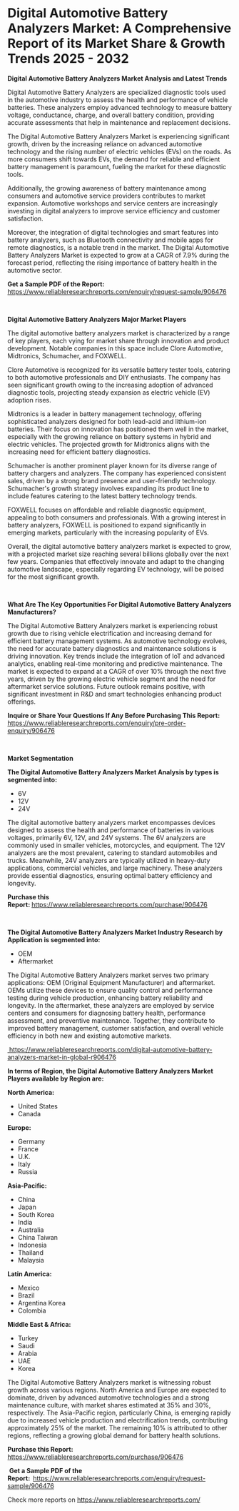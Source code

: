 <p><h1>Digital Automotive Battery Analyzers Market: A Comprehensive Report of its Market Share & Growth Trends 2025 - 2032</h1></p><p><strong>Digital Automotive Battery Analyzers Market Analysis and Latest Trends</strong></p>
<p><p>Digital Automotive Battery Analyzers are specialized diagnostic tools used in the automotive industry to assess the health and performance of vehicle batteries. These analyzers employ advanced technology to measure battery voltage, conductance, charge, and overall battery condition, providing accurate assessments that help in maintenance and replacement decisions.</p><p>The Digital Automotive Battery Analyzers Market is experiencing significant growth, driven by the increasing reliance on advanced automotive technology and the rising number of electric vehicles (EVs) on the roads. As more consumers shift towards EVs, the demand for reliable and efficient battery management is paramount, fueling the market for these diagnostic tools. </p><p>Additionally, the growing awareness of battery maintenance among consumers and automotive service providers contributes to market expansion. Automotive workshops and service centers are increasingly investing in digital analyzers to improve service efficiency and customer satisfaction. </p><p>Moreover, the integration of digital technologies and smart features into battery analyzers, such as Bluetooth connectivity and mobile apps for remote diagnostics, is a notable trend in the market. The Digital Automotive Battery Analyzers Market is expected to grow at a CAGR of 7.9% during the forecast period, reflecting the rising importance of battery health in the automotive sector.</p></p>
<p><strong>Get a Sample PDF of the Report:&nbsp;</strong> <a href="https://www.reliableresearchreports.com/enquiry/request-sample/906476?utm_campaign=2395&utm_medium=2&utm_source=Github&utm_content=ia&utm_term=21032025&utm_id=digital-automotive-battery-analyzers">https://www.reliableresearchreports.com/enquiry/request-sample/906476</a></p>
<p>&nbsp;</p>
<p><strong>Digital Automotive Battery Analyzers Major Market Players</strong></p>
<p><p>The digital automotive battery analyzers market is characterized by a range of key players, each vying for market share through innovation and product development. Notable companies in this space include Clore Automotive, Midtronics, Schumacher, and FOXWELL.</p><p>Clore Automotive is recognized for its versatile battery tester tools, catering to both automotive professionals and DIY enthusiasts. The company has seen significant growth owing to the increasing adoption of advanced diagnostic tools, projecting steady expansion as electric vehicle (EV) adoption rises.</p><p>Midtronics is a leader in battery management technology, offering sophisticated analyzers designed for both lead-acid and lithium-ion batteries. Their focus on innovation has positioned them well in the market, especially with the growing reliance on battery systems in hybrid and electric vehicles. The projected growth for Midtronics aligns with the increasing need for efficient battery diagnostics.</p><p>Schumacher is another prominent player known for its diverse range of battery chargers and analyzers. The company has experienced consistent sales, driven by a strong brand presence and user-friendly technology. Schumacher's growth strategy involves expanding its product line to include features catering to the latest battery technology trends.</p><p>FOXWELL focuses on affordable and reliable diagnostic equipment, appealing to both consumers and professionals. With a growing interest in battery analyzers, FOXWELL is positioned to expand significantly in emerging markets, particularly with the increasing popularity of EVs.</p><p>Overall, the digital automotive battery analyzers market is expected to grow, with a projected market size reaching several billions globally over the next few years. Companies that effectively innovate and adapt to the changing automotive landscape, especially regarding EV technology, will be poised for the most significant growth.</p></p>
<p>&nbsp;</p>
<p><strong>What Are The Key Opportunities For Digital Automotive Battery Analyzers Manufacturers?</strong></p>
<p><p>The Digital Automotive Battery Analyzers market is experiencing robust growth due to rising vehicle electrification and increasing demand for efficient battery management systems. As automotive technology evolves, the need for accurate battery diagnostics and maintenance solutions is driving innovation. Key trends include the integration of IoT and advanced analytics, enabling real-time monitoring and predictive maintenance. The market is expected to expand at a CAGR of over 10% through the next five years, driven by the growing electric vehicle segment and the need for aftermarket service solutions. Future outlook remains positive, with significant investment in R&D and smart technologies enhancing product offerings.</p></p>
<p><strong>Inquire or Share Your Questions If Any Before Purchasing This Report:</strong> <a href="https://www.reliableresearchreports.com/enquiry/pre-order-enquiry/906476?utm_campaign=2395&utm_medium=2&utm_source=Github&utm_content=ia&utm_term=21032025&utm_id=digital-automotive-battery-analyzers">https://www.reliableresearchreports.com/enquiry/pre-order-enquiry/906476</a></p>
<p>&nbsp;</p>
<p><strong>Market Segmentation</strong></p>
<p><strong>The Digital Automotive Battery Analyzers Market Analysis by types is segmented into:</strong></p>
<p><ul><li>6V</li><li>12V</li><li>24V</li></ul></p>
<p><p>The digital automotive battery analyzers market encompasses devices designed to assess the health and performance of batteries in various voltages, primarily 6V, 12V, and 24V systems. The 6V analyzers are commonly used in smaller vehicles, motorcycles, and equipment. The 12V analyzers are the most prevalent, catering to standard automobiles and trucks. Meanwhile, 24V analyzers are typically utilized in heavy-duty applications, commercial vehicles, and large machinery. These analyzers provide essential diagnostics, ensuring optimal battery efficiency and longevity.</p></p>
<p><strong>Purchase this Report:&nbsp;</strong><a href="https://www.reliableresearchreports.com/purchase/906476?utm_campaign=2395&utm_medium=2&utm_source=Github&utm_content=ia&utm_term=21032025&utm_id=digital-automotive-battery-analyzers">https://www.reliableresearchreports.com/purchase/906476</a></p>
<p>&nbsp;</p>
<p><strong>The Digital Automotive Battery Analyzers Market Industry Research by Application is segmented into:</strong></p>
<p><ul><li>OEM</li><li>Aftermarket</li></ul></p>
<p><p>The Digital Automotive Battery Analyzers market serves two primary applications: OEM (Original Equipment Manufacturer) and aftermarket. OEMs utilize these devices to ensure quality control and performance testing during vehicle production, enhancing battery reliability and longevity. In the aftermarket, these analyzers are employed by service centers and consumers for diagnosing battery health, performance assessment, and preventive maintenance. Together, they contribute to improved battery management, customer satisfaction, and overall vehicle efficiency in both new and existing automotive markets.</p></p>
<p><a href="https://www.reliableresearchreports.com/digital-automotive-battery-analyzers-market-in-global-r906476?utm_campaign=2395&utm_medium=2&utm_source=Github&utm_content=ia&utm_term=21032025&utm_id=digital-automotive-battery-analyzers">&nbsp;https://www.reliableresearchreports.com/digital-automotive-battery-analyzers-market-in-global-r906476</a></p>
<p><strong>In terms of Region, the Digital Automotive Battery Analyzers Market Players available by Region are:</strong></p>
<p>
    <p> <strong> North America: </strong>
        <ul>
            <li>United States</li>
            <li>Canada</li>
        </ul>
        </p> 
    <p> <strong> Europe: </strong>
        <ul>
            <li>Germany</li>
            <li>France</li>
            <li>U.K.</li>
            <li>Italy</li>
            <li>Russia</li>
        </ul>
        </p> 
    <p> <strong> Asia-Pacific: </strong>
        <ul>
            <li>China</li>
            <li>Japan</li>
            <li>South Korea</li>
            <li>India</li>
            <li>Australia</li>
            <li>China Taiwan</li>
            <li>Indonesia</li>
            <li>Thailand</li>
            <li>Malaysia</li>
        </ul>
        </p> 
    <p> <strong> Latin America: </strong>
        <ul>
            <li>Mexico</li>
            <li>Brazil</li>
            <li>Argentina Korea</li>
            <li>Colombia</li>
        </ul>
        </p> 
    <p> <strong> Middle East & Africa: </strong>
        <ul>
            <li>Turkey</li>
            <li>Saudi</li>
            <li>Arabia</li>
            <li>UAE</li>
            <li>Korea</li>
        </ul>
    </p>
    </p>
<p><p>The Digital Automotive Battery Analyzers market is witnessing robust growth across various regions. North America and Europe are expected to dominate, driven by advanced automotive technologies and a strong maintenance culture, with market shares estimated at 35% and 30%, respectively. The Asia-Pacific region, particularly China, is emerging rapidly due to increased vehicle production and electrification trends, contributing approximately 25% of the market. The remaining 10% is attributed to other regions, reflecting a growing global demand for battery health solutions.</p></p>
<p><strong>Purchase this Report: </strong><a href="https://www.reliableresearchreports.com/purchase/906476?utm_campaign=2395&utm_medium=2&utm_source=Github&utm_content=ia&utm_term=21032025&utm_id=digital-automotive-battery-analyzers">https://www.reliableresearchreports.com/purchase/906476</a></p>
<p>&nbsp;<strong>Get a Sample PDF of the Report:&nbsp;&nbsp;</strong><a href="https://www.reliableresearchreports.com/enquiry/request-sample/906476?utm_campaign=2395&utm_medium=2&utm_source=Github&utm_content=ia&utm_term=21032025&utm_id=digital-automotive-battery-analyzers">https://www.reliableresearchreports.com/enquiry/request-sample/906476</a></p>
<p><strong></strong></p>
<p>Check more reports on <a href="https://www.reliableresearchreports.com/?utm_campaign=2395&utm_medium=2&utm_source=Github&utm_content=ia&utm_term=21032025&utm_id=digital-automotive-battery-analyzers">https://www.reliableresearchreports.com/</a></p>